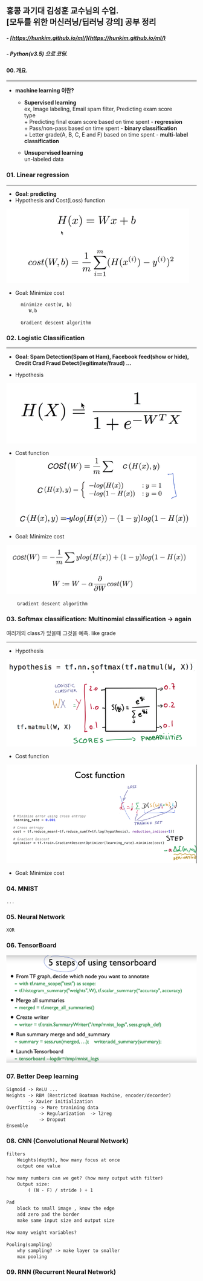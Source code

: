##	홍콩 과기대 김성훈 교수님의 수업. <br/>[모두를 위한 머신러닝/딥러닝 강의] 공부 정리
##### - [https://hunkim.github.io/ml/](https://hunkim.github.io/ml/)
##### - Python(v3.5) 으로 코딩.

#### 00. 개요.  
___  

+ **machine learning 이란?**   

	+ **Supervised learning**  
  		ex, Image labeling, Email spam filter, Predicting exam score  
  		type  
  			+ Predicting final exam score based on time spent - **regression**  
			+ Pass/non-pass based on time spent - **binary classification**  
			+ Letter grade(A, B, C, E and F) based on time spent - **multi-label classification**  

	+ **Unsupervised learning**  
		un-labeled data  


### 01. Linear regression
___  
+ **Goal: predicting**
+ Hypothesis and Cost(Loss) function  

![image](./01_Linear_Regression/img/hypo_cost.png)

+ Goal: Minimize cost  

		minimize cost(W, b)  
           W,b   

        Gradient descent algorithm  

### 02. Logistic Classification  
___  
+ **Goal: Spam Detection(Spam ot Ham), Facebook feed(show or hide), Credit Crad Fraud Detect(legitimate/fraud) ...**  

+ Hypothesis  

![image](./02_Logistic_Regression/img/lh.png)  

+ Cost function  
![image](./02_Logistic_Regression/img/cost.png)  

+ Goal: Minimize cost  
		
![image](./02_Logistic_Regression/img/mcost.png)  

		Gradient descent algorithm  

### 03. Softmax classification: Multinomial classification  -> again  
여러개의 class가 있을때 그것을 예측.  like grade
___  

+ Hypothesis  

![image](./03_softmax_regression/img/hy.png)  

+ Cost function  

![image](./03_softmax_regression/img/cost.png)  

+ Goal: Minimize cost  

### 04. MNIST  

	...  

### 05. Neural Network  

	XOR  

### 06. TensorBoard  

![image](./05_NN/img/tb5.png)  

### 07. Better Deep learning  
	Sigmoid -> ReLU ...  
	Weights -> RBM (Restricted Boatman Machine, encoder/decorder)  
			-> Xavier initialization  
	Overfitting -> More tranining data  
				-> Regularization  -> l2reg  
				-> Dropout  
	Ensemble  

### 08. CNN (Convolutional Neural Network)  
	filters  
		Weights(depth), how many focus at once  
		output one value  

	how many numbers can we get? (how many output with filter)  
		Output size:
			( (N - F) / stride ) + 1  

	Pad  
		block to small image , know the edge  
		add zero pad the border  
		make same input size and output size  

	How many weight variables?  

	Pooling(sampling)  
		why sampling? -> make layer to smaller  
		max pooling  

### 09. RNN  (Recurrent Neural Network)  

